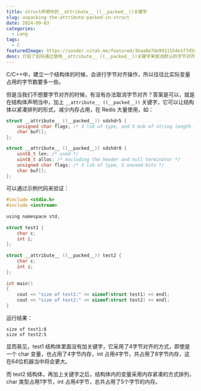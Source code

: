 ```yaml
---
title: struct声明中的__attribute__ ((__packed__))关键字
slug: unpacking-the-attribute-packed-in-struct
date: 2024-09-03
categories:
  - Lang
tags:
  - C
featuredImage: https://sonder.vitah.me/featured/3baa8e7de9911154e1f7d50bf98b854b.webp
desc: 介绍了如何通过使用__attribute__ ((__packed__))关键字来取消默认的字节对齐，从而减少内存占用。通过一个简单的代码示例展示了在字节对齐和非字节对齐情况下结构体的内存占用对比。
---
```


C/C++中，建立一个结构体的时候，会进行字节对齐操作，所以往往比实际变量占用的字节数要多一些。

但是当我们不想要字节对齐的时候，有没有办法取消字节对齐？答案是可以，就是在结构体声明当中，加上 `__attribute__ ((__packed__))` 关键字，它可以让结构体以紧凑排列的形式，减少内存占用，在 Redis 大量使用，如：
```c
struct __attribute__ ((__packed__)) sdshdr5 {  
    unsigned char flags; /* 3 lsb of type, and 5 msb of string length */  
    char buf[];  
};

struct __attribute__ ((__packed__)) sdshdr8 {  
    uint8_t len; /* used */  
    uint8_t alloc; /* excluding the header and null terminator */  
    unsigned char flags; /* 3 lsb of type, 5 unused bits */  
    char buf[];  
};
```

可以通过示例代码来验证：
```c
#include <stdio.h>
#include <iostream>
 
using namespace std;
 
struct test1 {
    char c;
    int i;
};
 
struct __attribute__ ((__packed__)) test2 {
    char c;
    int i;
};
 
int main()
{
    cout << "size of test1:" << sizeof(struct test1) << endl;
    cout << "size of test2:" << sizeof(struct test2) << endl;
}
```

运行结果：
```shell
size of test1:8
size of test2:5
```

显而易见，test1 结构体里面没有加关键字，它采用了4字节对齐的方式，即使是一个 char 变量，也占用了4字节内存，int 占用4字节，共占用了8字节内存，这在64位机器当中将会更大。

而 test2 结构体，再加上关键字之后，结构体内的变量采用内存紧凑的方式排列，char 类型占用1字节，int 占用4字节，总共占用了5个字节的内存。